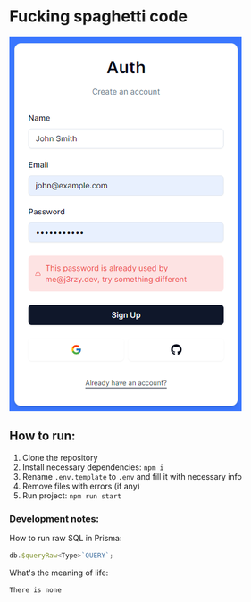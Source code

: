 # Fucking spaghetti code
<img src="assets/images/Security.png" alt="Security"></img>
## How to run:
1. Clone the repository
2. Install necessary dependencies: `npm i`
3. Rename `.env.template` to `.env` and fill it with necessary info
4. Remove files with errors (if any)
5. Run project: `npm run start`
### Development notes:
How to run raw SQL in Prisma:<br>
```ts
db.$queryRaw<Type>`QUERY`;
```
What's the meaning of life:
```
There is none
```